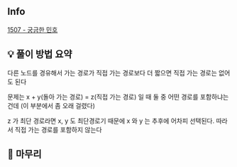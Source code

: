 ## Info
[1507 - 궁금한 민호](https://www.acmicpc.net/problem/1507)

## 💡 풀이 방법 요약

다른 노드를 경유해서 가는 경로가 직접 가는 경로보다 더 짧으면 직접 가는 경로는 없어도 된다

문제는 x + y(돌아 가는 경로) = z(직접 가는 경로) 일 때 둘 중 어떤 경로를 포함하냐는 건데 (이 부분에서 좀 오래 걸렸다)

z 가 최단 경로라면 x, y 도 최단경로기 때문에 x 와 y 는 추후에 어차피 선택된다. 따라서 직접 가는 경로를 포함하지 않는다

## 🙂 마무리